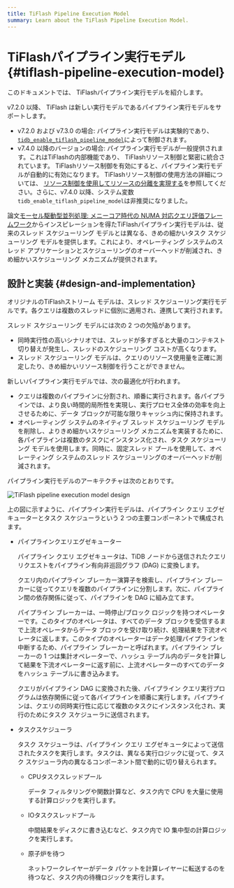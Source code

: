 ```yaml
---
title: TiFlash Pipeline Execution Model
summary: Learn about the TiFlash Pipeline Execution Model.
---
```


# TiFlashパイプライン実行モデル {#tiflash-pipeline-execution-model}

このドキュメントでは、 TiFlashパイプライン実行モデルを紹介します。

v7.2.0 以降、 TiFlash は新しい実行モデルであるパイプライン実行モデルをサポートします。

-   v7.2.0 および v7.3.0 の場合: パイプライン実行モデルは実験的であり、 [`tidb_enable_tiflash_pipeline_model`](https://docs.pingcap.com/tidb/v7.2/system-variables#tidb_enable_tiflash_pipeline_model-introduced-since-v720)によって制御されます。
-   v7.4.0 以降のバージョンの場合: パイプライン実行モデルが一般提供されます。これはTiFlashの内部機能であり、 TiFlashリソース制御と緊密に統合されています。 TiFlashリソース制御を有効にすると、パイプライン実行モデルが自動的に有効になります。 TiFlashリソース制御の使用方法の詳細については、 [リソース制御を使用してリソースの分離を実現する](/tidb-resource-control.md#parameters-for-resource-control)を参照してください。さらに、v7.4.0 以降、システム変数`tidb_enable_tiflash_pipeline_model`は非推奨になりました。

論文[モーセル駆動型並列処理: メニーコア時代の NUMA 対応クエリ評価フレームワーク](https://dl.acm.org/doi/10.1145/2588555.2610507)からインスピレーションを得たTiFlashパイプライン実行モデルは、従来のスレッド スケジューリング モデルとは異なる、きめの細かいタスク スケジューリング モデルを提供します。これにより、オペレーティング システムのスレッド アプリケーションとスケジューリングのオーバーヘッドが削減され、きめ細かいスケジューリング メカニズムが提供されます。

## 設計と実装 {#design-and-implementation}

オリジナルのTiFlashストリーム モデルは、スレッド スケジューリング実行モデルです。各クエリは複数のスレッドに個別に適用され、連携して実行されます。

スレッド スケジューリング モデルには次の 2 つの欠陥があります。

-   同時実行性の高いシナリオでは、スレッドが多すぎると大量のコンテキスト切り替えが発生し、スレッドのスケジューリング コストが高くなります。
-   スレッド スケジューリング モデルは、クエリのリソース使用量を正確に測定したり、きめ細かいリソース制御を行うことができません。

新しいパイプライン実行モデルでは、次の最適化が行われます。

-   クエリは複数のパイプラインに分割され、順番に実行されます。各パイプラインでは、より良い時間的局所性を実現し、実行プロセス全体の効率を向上させるために、データ ブロックが可能な限りキャッシュ内に保持されます。
-   オペレーティング システムのネイティブ スレッド スケジューリング モデルを削除し、よりきめ細かいスケジューリング メカニズムを実装するために、各パイプラインは複数のタスクにインスタンス化され、タスク スケジューリング モデルを使用します。同時に、固定スレッド プールを使用して、オペレーティング システムのスレッド スケジューリングのオーバーヘッドが削減されます。

パイプライン実行モデルのアーキテクチャは次のとおりです。

![TiFlash pipeline execution model design](/media/tiflash/tiflash-pipeline-model.png)

上の図に示すように、パイプライン実行モデルは、パイプライン クエリ エグゼキューターとタスク スケジューラという 2 つの主要コンポーネントで構成されます。

-   パイプラインクエリエグゼキューター

    パイプライン クエリ エグゼキュータは、TiDB ノードから送信されたクエリ リクエストをパイプライン有向非巡回グラフ (DAG) に変換します。

    クエリ内のパイプライン ブレーカー演算子を検索し、パイプライン ブレーカーに従ってクエリを複数のパイプラインに分割します。次に、パイプライン間の依存関係に従って、パイプラインを DAG に組み立てます。

    パイプライン ブレーカーは、一時停止/ブロック ロジックを持つオペレーターです。このタイプのオペレータは、すべてのデータ ブロックを受信するまで上流オペレータからデータ ブロックを受け取り続け、処理結果を下流オペレータに返します。このタイプのオペレーターはデータ処理パイプラインを中断するため、パイプライン ブレーカーと呼ばれます。パイプライン ブレーカーの 1 つは集計オペレーターで、ハッシュ テーブル内のデータを計算して結果を下流オペレーターに返す前に、上流オペレーターのすべてのデータをハッシュ テーブルに書き込みます。

    クエリがパイプライン DAG に変換された後、パイプライン クエリ実行プログラムは依存関係に従って各パイプラインを順番に実行します。パイプラインは、クエリの同時実行性に応じて複数のタスクにインスタンス化され、実行のためにタスク スケジューラに送信されます。

-   タスクスケジューラ

    タスク スケジューラは、パイプライン クエリ エグゼキュータによって送信されたタスクを実行します。タスクは、異なる実行ロジックに従って、タスク スケジューラ内の異なるコンポーネント間で動的に切り替えられます。

    -   CPUタスクスレッドプール

        データ フィルタリングや関数計算など、タスク内で CPU を大量に使用する計算ロジックを実行します。

    -   IOタスクスレッドプール

        中間結果をディスクに書き込むなど、タスク内で IO 集中型の計算ロジックを実行します。

    -   原子炉を待つ

        ネットワークレイヤーがデータ パケットを計算レイヤーに転送するのを待つなど、タスク内の待機ロジックを実行します。
